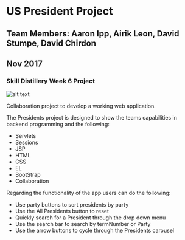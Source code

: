 # US President Project
## Team Members: Aaron Ipp, Airik Leon, David Stumpe, David Chirdon
## Nov 2017
### Skill Distillery Week 6 Project
![alt text](/WebContent/PresidentAppOverview.png)

Collaboration project to develop a working web application.

The Presidents project is designed to show the teams capabilities in backend programming and the following:
* Servlets
* Sessions
* JSP
* HTML
* CSS
* EL
* BootStrap
* Collaboration

Regarding the functionality of the app users can do the following:
* Use party buttons to sort presidents by party
* Use the All Presidents button to reset
* Quickly search for a President through the drop down menu
* Use the search bar to search by termNumber or Party
* Use the arrow buttons to cycle through the Presidents carousel
